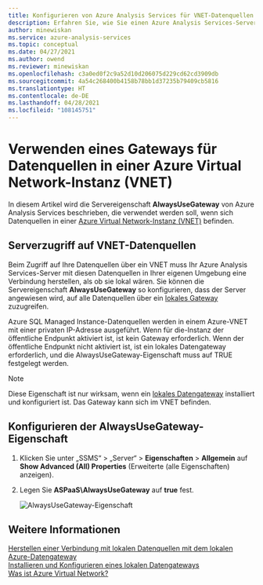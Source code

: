 ```yaml
---
title: Konfigurieren von Azure Analysis Services für VNET-Datenquellen | Microsoft-Dokumentation
description: Erfahren Sie, wie Sie einen Azure Analysis Services-Server so konfigurieren, dass er ein Gateway für Datenquellen im Azure Virtual Network (VNET) verwendet.
author: minewiskan
ms.service: azure-analysis-services
ms.topic: conceptual
ms.date: 04/27/2021
ms.author: owend
ms.reviewer: minewiskan
ms.openlocfilehash: c3a0ed0f2c9a52d10d206075d229cd62cd3909db
ms.sourcegitcommit: 4a54c268400b4158b78bb1d37235b79409cb5816
ms.translationtype: HT
ms.contentlocale: de-DE
ms.lasthandoff: 04/28/2021
ms.locfileid: "108145751"
---
```

# <a name="use-gateway-for-data-sources-on-an-azure-virtual-network-vnet"></a>Verwenden eines Gateways für Datenquellen in einer Azure Virtual Network-Instanz (VNET)

In diesem Artikel wird die Servereigenschaft **AlwaysUseGateway** von Azure Analysis Services beschrieben, die verwendet werden soll, wenn sich Datenquellen in einer [Azure Virtual Network-Instanz (VNET)](../virtual-network/virtual-networks-overview.md) befinden.

## <a name="server-access-to-vnet-data-sources"></a>Serverzugriff auf VNET-Datenquellen

Beim Zugriff auf Ihre Datenquellen über ein VNET muss Ihr Azure Analysis Services-Server mit diesen Datenquellen in Ihrer eigenen Umgebung eine Verbindung herstellen, als ob sie lokal wären. Sie können die Servereigenschaft **AlwaysUseGateway** so konfigurieren, dass der Server angewiesen wird, auf alle Datenquellen über ein [lokales Gateway](analysis-services-gateway.md) zuzugreifen. 

Azure SQL Managed Instance-Datenquellen werden in einem Azure-VNET mit einer privaten IP-Adresse ausgeführt. Wenn für die-Instanz der öffentliche Endpunkt aktiviert ist, ist kein Gateway erforderlich. Wenn der öffentliche Endpunkt nicht aktiviert ist, ist ein lokales Datengateway erforderlich, und die AlwaysUseGateway-Eigenschaft muss auf TRUE festgelegt werden.

> [!NOTE]
> Diese Eigenschaft ist nur wirksam, wenn ein [lokales Datengateway](analysis-services-gateway.md) installiert und konfiguriert ist. Das Gateway kann sich im VNET befinden.

## <a name="configure-alwaysusegateway-property"></a>Konfigurieren der AlwaysUseGateway-Eigenschaft

1. Klicken Sie unter „SSMS“ > „Server“ > **Eigenschaften** > **Allgemein** auf **Show Advanced (All) Properties** (Erweiterte (alle Eigenschaften) anzeigen).
2. Legen Sie **ASPaaS\AlwaysUseGateway** auf **true** fest.

    ![AlwaysUseGateway-Eigenschaft](media/analysis-services-vnet-gateway/aas-ssms-always-property.png)


## <a name="see-also"></a>Weitere Informationen
[Herstellen einer Verbindung mit lokalen Datenquellen mit dem lokalen Azure-Datengateway](analysis-services-gateway.md)   
[Installieren und Konfigurieren eines lokalen Datengateways](analysis-services-gateway-install.md)   
[Was ist Azure Virtual Network?](../virtual-network/virtual-networks-overview.md)   

